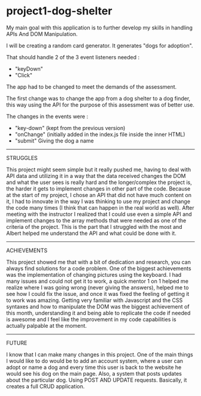 # project1-dog-shelter

My main goal with this application is to further develop my skills in handling APIs And DOM Manipulation.

I will be creating a random card generator. It generates "dogs for adoption".

That should handle 2 of the 3 event listeners needed : 

* "keyDown"
* "Click"

The app had to be changed to meet the demands of the assessment.

The first change was to change the app from a dog shelter to a dog finder, this way using the API for the purpose of this assessment was of better use.

The changes in the events were :

* "key-down" (kept from the previous version)
* "onChange" (initially added in the index.js file inside the inner HTML)
* "submit" Giving the dog a name

***************************************************************************************
STRUGGLES

This project might seem simple but it really pushed me, having to deal with API data and utilizing it in a way that the data received changes the DOM and what the user sees is really hard and the longer/complex the project is, the harder it gets to implement changes in other part of the code.
Because at the start of my project, I chose an API that did not have much content on it, I had to innovate in the way I was thinking to use my project and change the code many times (I think that can happen in the real world as well).
After meeting with the instructor I realized that I could use even a simple API and implement changes to the array methods that were needed as one of the criteria of the project. This is the part that I struggled with the most and Albert helped me understand the API and what could be done with it.

***************************************************************************************
ACHIEVEMENTS 

This project showed me that with a bit of dedication and research, you can always find solutions for a code problem.
One of the biggest achievements was the implementation of changing pictures using the keyboard. I had many issues and could not get it to work, a quick mentor 1 on 1 helped me realize where I was going wrong (never giving the answers), helped me to see how I could fix the issue, and once it was fixed the feeling of getting it to work was amazing. 
Getting very familiar with Javascript and the CSS syntaxes and how to manipulate the DOM was the biggest achievement of this month, understanding it and being able to replicate the code if needed is awesome and I feel like the improvement in my code capabilities is actually palpable at the moment.

***************************************************************************************
FUTURE

I know that I can make many changes in this project.
One of the main things I would like to do would be to add an account system, where a user can adopt or name a dog and every time this user is back to the website he would see his dog on the main page.
Also, a system that posts updates about the particular dog. Using POST AND UPDATE requests.
Basically, it creates a full CRUD application. 